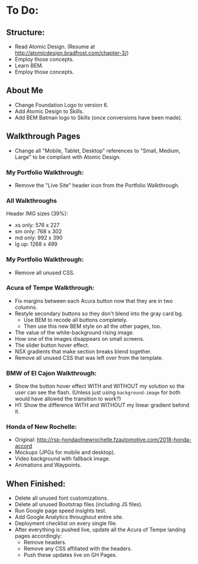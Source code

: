 # To Do:

## Structure:

- Read Atomic Design. (Resume at http://atomicdesign.bradfrost.com/chapter-3/)
- Employ those concepts.
- Learn BEM.
- Employ those concepts.

## About Me

- Change Foundation Logo to version 6.
- Add Atomic Design to Skills.
- Add BEM Batman logo to Skills (once conversions have been made).


## Walkthrough Pages

- Change all "Mobile, Tablet, Desktop" references to "Small, Medium, Large" to be compliant with Atomic Design.

### My Portfolio Walkthrough:

- Remove the "Live Site" header icon from the Portfolio Walkthrough.

### All Walkthroughs

Header IMG sizes (39%):
- xs only: 576 x 227
- sm only: 768 x 302
- md only: 992 x 390
- lg up: 1268 x 499


### My Portfolio Walkthrough:

- Remove all unused CSS.


### Acura of Tempe Walkthrough:

- Fix margins between each Acura button now that they are in two columns.
- Restyle secondary buttons so they don't blend into the gray card bg.
  - Use BEM to recode all buttons completely.
  - Then use this new BEM style on all the other pages, too.
- The value of the white-background rising image.
- How one of the images disappears on small screens.
- The slider button hover effect.
- NSX gradients that make section breaks blend together.
- Remove all unused CSS that was left over from the template.


### BMW of El Cajon Walkthrough:

- Show the button hover effect WITH and WITHOUT my solution so the user can see the flash. (Unless just using `background-image` for both would have allowed the transition to work?)
- H1: Show the difference WITH and WITHOUT my linear gradient behind it.

### Honda of New Rochelle:

- Original: http://rsp-hondaofnewrochelle.fzautomotive.com/2018-honda-accord
- Mockups (JPGs for mobile and desktop).
- Video background with fallback image.
- Animations and Waypoints.


## When Finished:

- Delete all unused font customizations.
- Delete all unused Bootstrap files (including JS files).
- Run Google page speed insights test.
- Add Google Analytics throughout entire site.
- Deployment checklist on every single file.
- After everything is pushed live, update all the Acura of Tempe landing pages accordingly:
  - Remove headers.
  - Remove any CSS affiliated with the headers.
  - Push these updates live on GH Pages.